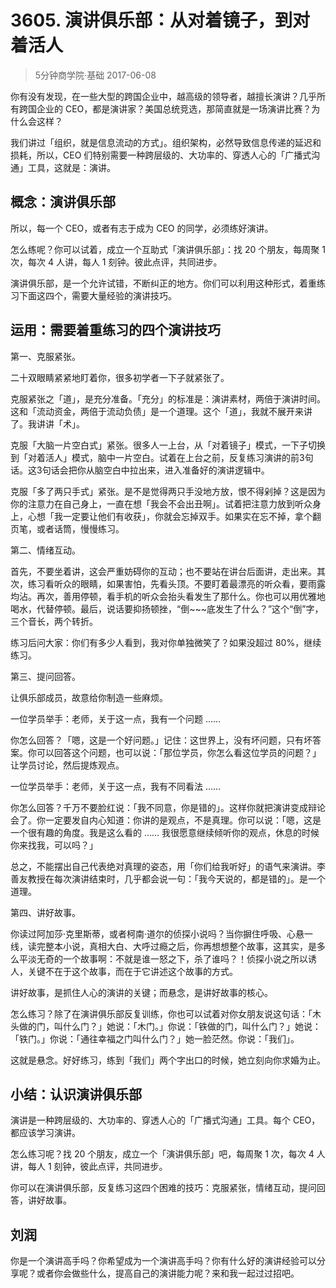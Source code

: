 # 3605. 演讲俱乐部：从对着镜子，到对着活人
> 5分钟商学院·基础
2017-06-08

你有没有发现，在一些大型的跨国企业中，越高级的领导者，越擅长演讲？几乎所有跨国企业的 CEO，都是演讲家？美国总统竞选，那简直就是一场演讲比赛？为什么会这样？

我们讲过「组织，就是信息流动的方式」。组织架构，必然导致信息传递的延迟和损耗，所以，CEO 们特别需要一种跨层级的、大功率的、穿透人心的「广播式沟通」工具，这就是：演讲。

## 概念：演讲俱乐部
所以，每一个 CEO，或者有志于成为 CEO 的同学，必须练好演讲。

怎么练呢？你可以试着，成立一个互助式「演讲俱乐部」：找 20 个朋友，每周聚 1 次，每次 4 人讲，每人 1 刻钟。彼此点评，共同进步。

演讲俱乐部，是一个允许试错，不断纠正的地方。你们可以利用这种形式，着重练习下面这四个，需要大量经验的演讲技巧。

## 运用：需要着重练习的四个演讲技巧
第一、克服紧张。

二十双眼睛紧紧地盯着你，很多初学者一下子就紧张了。

克服紧张之「道」，是充分准备。「充分」的标准是：演讲素材，两倍于演讲时间。这和「流动资金，两倍于流动负债」是一个道理。这个「道」，我就不展开来讲了。我讲讲「术」。

克服「大脑一片空白式」紧张。很多人一上台，从「对着镜子」模式，一下子切换到「对着活人」模式，脑中一片空白。试着在上台之前，反复练习演讲的前3句话。这3句话会把你从脑空白中拉出来，进入准备好的演讲逻辑中。

克服「多了两只手式」紧张。是不是觉得两只手没地方放，恨不得剁掉？这是因为你的注意力在自己身上，一直在想「我会不会出丑啊」。试着把注意力放到听众身上，心想「我一定要让他们有收获」，你就会忘掉双手。如果实在忘不掉，拿个翻页笔，或者话筒，慢慢练习。

第二、情绪互动。

首先，不要坐着讲，这会严重妨碍你的互动；也不要站在讲台后面讲，走出来。其次，练习看听众的眼睛，如果害怕，先看头顶。不要盯着最漂亮的听众看，要雨露均沾。再次，善用停顿，看手机的听众会抬头看发生了那什么。你也可以用优雅地喝水，代替停顿。最后，说话要抑扬顿挫，“倒~~~底发生了什么？”这个“倒”字，三个音长，两个转折。

练习后问大家：你们有多少人看到，我对你单独微笑了？如果没超过 80%，继续练习。

第三、提问回答。

让俱乐部成员，故意给你制造一些麻烦。

一位学员举手：老师，关于这一点，我有一个问题 ……

你怎么回答？「嗯，这是一个好问题。」记住：这世界上，没有坏问题，只有坏答案。你可以回答这个问题，也可以说：「那位学员，你怎么看这位学员的问题？」让学员讨论，然后提炼观点。

一位学员举手：老师，关于这一点，我有不同看法 ……

你怎么回答？千万不要脸红说：「我不同意，你是错的」。这样你就把演讲变成辩论会了。你一定要发自内心知道：你讲的是观点，不是真理。你可以说：「嗯，这是一个很有趣的角度。我是这么看的 …… 我很愿意继续倾听你的观点，休息的时候你来找我，可以吗？」

总之，不能摆出自己代表绝对真理的姿态，用「你们给我听好」的语气来演讲。李善友教授在每次演讲结束时，几乎都会说一句：「我今天说的，都是错的」。是一个道理。

第四、讲好故事。

你读过阿加莎·克里斯蒂，或者柯南·道尔的侦探小说吗？当你摒住呼吸、心悬一线，读完整本小说，真相大白、大呼过瘾之后，你再想想整个故事，这其实，是多么平淡无奇的一个故事啊：不就是谁一怒之下，杀了谁吗？！侦探小说之所以诱人，关键不在于这个故事，而在于它讲述这个故事的方式。

讲好故事，是抓住人心的演讲的关键；而悬念，是讲好故事的核心。

怎么练习？除了在演讲俱乐部反复训练，你也可以试着对你女朋友说这句话：「木头做的门，叫什么门？」她说：「木门。」你说：「铁做的门，叫什么门？」她说：「铁门。」你说：「通往幸福之门叫什么门？」她一脸茫然。你说：「我们」。

这就是悬念。好好练习，练到「我们」两个字出口的时候，她立刻向你求婚为止。

## 小结：认识演讲俱乐部
演讲是一种跨层级的、大功率的、穿透人心的「广播式沟通」工具。每个 CEO，都应该学习演讲。

怎么练习呢？找 20 个朋友，成立一个「演讲俱乐部」吧，每周聚 1 次，每次 4 人讲，每人 1 刻钟，彼此点评，共同进步。

你可以在演讲俱乐部，反复练习这四个困难的技巧：克服紧张，情绪互动，提问回答，讲好故事。

## 刘润
你是一个演讲高手吗？你希望成为一个演讲高手吗？你有什么好的演讲经验可以分享呢？或者你会做些什么，提高自己的演讲能力呢？来和我一起过过招吧。



